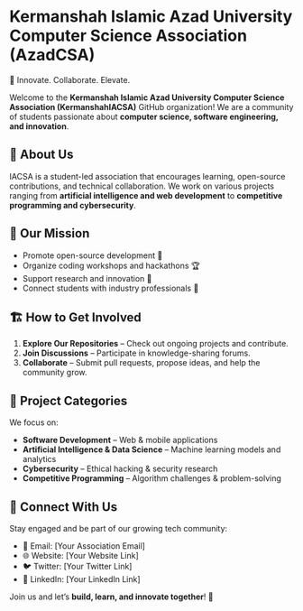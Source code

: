 # Kermanshah Islamic Azad University Computer Science Association (AzadCSA)
🚀 Innovate. Collaborate. Elevate.

Welcome to the **Kermanshah Islamic Azad University Computer Science Association (KermanshahIACSA)** GitHub organization! We are a community of students passionate about **computer science, software engineering, and innovation**.

## 📌 About Us
IACSA is a student-led association that encourages learning, open-source contributions, and technical collaboration. We work on various projects ranging from **artificial intelligence and web development** to **competitive programming and cybersecurity**.

## 🌟 Our Mission
- Promote open-source development 🤝  
- Organize coding workshops and hackathons 🏆  
- Support research and innovation 📖  
- Connect students with industry professionals 🔗  

## 🏗 How to Get Involved
1. **Explore Our Repositories** – Check out ongoing projects and contribute.  
2. **Join Discussions** – Participate in knowledge-sharing forums.  
3. **Collaborate** – Submit pull requests, propose ideas, and help the community grow.  

## 📂 Project Categories
We focus on:
- **Software Development** – Web & mobile applications  
- **Artificial Intelligence & Data Science** – Machine learning models and analytics  
- **Cybersecurity** – Ethical hacking & security research  
- **Competitive Programming** – Algorithm challenges & problem-solving  

## 🔗 Connect With Us
Stay engaged and be part of our growing tech community:  
- 📧 Email: [Your Association Email]  
- 🌐 Website: [Your Website Link]  
- 🐦 Twitter: [Your Twitter Link]  
- 💼 LinkedIn: [Your LinkedIn Link]  

Join us and let’s **build, learn, and innovate together**! 🚀  
